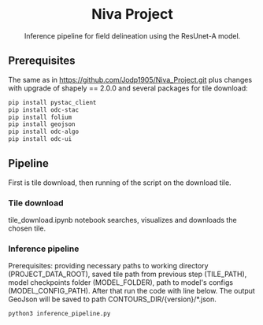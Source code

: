 <br />

<div align="center">
  <h1 align="center">Niva Project</h1>
  <p align="center">
    Inference pipeline for field delineation using the ResUnet-A model.
  </p>
</div>

## Prerequisites

The same as in https://github.com/Jodp1905/Niva_Project.git plus changes
with upgrade of shapely == 2.0.0 and several packages for tile download:
```sh
pip install pystac_client
pip install odc-stac
pip install folium
pip install geojson
pip install odc-algo
pip install odc-ui
```
## Pipeline

First is tile download, then running of the script on the download tile.

### Tile download

tile_download.ipynb notebook searches, visualizes and downloads the chosen tile.

### Inference pipeline

Prerequisites: providing necessary paths to working directory (PROJECT_DATA_ROOT), saved tile path from previous step (TILE_PATH),
model checkpoints folder (MODEL_FOLDER), path to model's configs (MODEL_CONFIG_PATH).
After that run the code with line below. The output GeoJson will be saved to path CONTOURS_DIR/{version}/*.json.
```sh
python3 inference_pipeline.py
```


